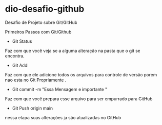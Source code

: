 # dio-desafio-github
Desafio de Projeto sobre Git/GitHub


Primeiros Passos com Git/Github


- Git Status 

Faz com que você veja se a alguma alteração 
na pasta que o git se encontra. 

- Git Add 

Faz com que ele adicione todos os arquivos para controle de versão porem
nao esta no Git Propriamente .

- Git commit -m "Essa Mensagem e importante "

Faz com que você prepara esse arquivo para ser empurrado para GitHub 

- Git Push origin main 

nessa etapa suas alterações ja são atualizadas no GitHub 

